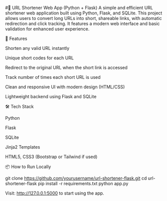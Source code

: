 
#🔗 URL Shortener Web App (Python + Flask)
A simple and efficient URL shortener web application built using Python, Flask, and SQLite. This project allows users to convert long URLs into short, shareable links, with automatic redirection and click tracking. It features a modern web interface and basic validation for enhanced user experience.

🚀 Features

Shorten any valid URL instantly

Unique short codes for each URL

Redirect to the original URL when the short link is accessed

Track number of times each short URL is used

Clean and responsive UI with modern design (HTML/CSS)

Lightweight backend using Flask and SQLite


🛠️ Tech Stack

Python

Flask

SQLite

Jinja2 Templates

HTML5, CSS3 (Bootstrap or Tailwind if used)


📦 How to Run Locally

git clone https://github.com/yourusername/url-shortener-flask.git
cd url-shortener-flask
pip install -r requirements.txt
python app.py

Visit: http://127.0.0.1:5000 to start using the app.

